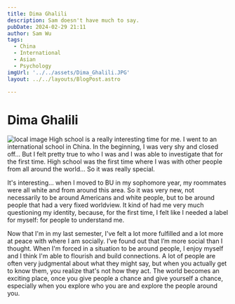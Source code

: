 ```yaml
---
title: Dima Ghalili
description: Sam doesn't have much to say. 
pubDate: 2024-02-29 21:11
author: Sam Wu
tags:
  - China
  - International
  - Asian
  - Psychology
imgUrl: '../../assets/Dima_Ghalili.JPG'
layout: ../../layouts/BlogPost.astro

---
```

# Dima Ghalili

![local image](../../assets/Dima_Ghalili.JPG)
High school is a really interesting time for me. I went to an international school in China. In the beginning, I was very shy and closed off... But I felt pretty true to who I was and I was able to investigate that for the first time. High school was the first time where I was with other people from all around the world... So it was really special. 

It's interesting… when I moved to BU in my sophomore year, my roommates were all white and from around this area. So it was very new, not necessarily to be around Americans and white people, but to be around people that had a very fixed worldview. It kind of had me very much questioning my identity, because, for the first time, I felt like I needed a label for myself: for people to understand me.

Now that I'm in my last semester, I've felt a lot more fulfilled and a lot more at peace with where I am socially. I’ve found out that I’m more social than I thought. When I'm forced in a situation to be around people, I enjoy myself and I think I'm able to flourish and build connections. A lot of people are often very judgmental about what they might say, but when you actually get to know them, you realize that's not how they act. The world becomes an exciting place, once you give people a chance and give yourself a chance, especially when you explore who you are and explore the people around you.

